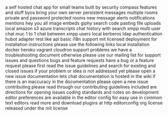 a self hosted chat app for small teams built by security compass features and stuff byos bring your own server persistent messages multiple rooms private and password protected rooms new message alerts notifications mentions hey you all image embeds giphy search code pasting file uploads local amazon s3 azure transcripts chat history with search xmpp multi user chat muc 1 to 1 chat between xmpp users local kerberos ldap authentication hubot adapter rest like api basic i18n support mit licensed deployment for installation instructions please use the following links local installation docker heroku vagrant cloudron support problems we have a troubleshooting document otherwise please use our mailing list for support issues and questions bugs and feature requests have a bug or a feature request please first read the issue guidelines and search for existing and closed issues if your problem or idea is not addressed yet please open a new issue documentation lets chat documentation is hosted in the wiki if there is an inaccuracy in the documentation please open a new issue contributing please read through our contributing guidelines included are directions for opening issues coding standards and notes on development editor preferences are available in the editor config for easy use in common text editors read more and download plugins at http editorconfig org license released under the mit license